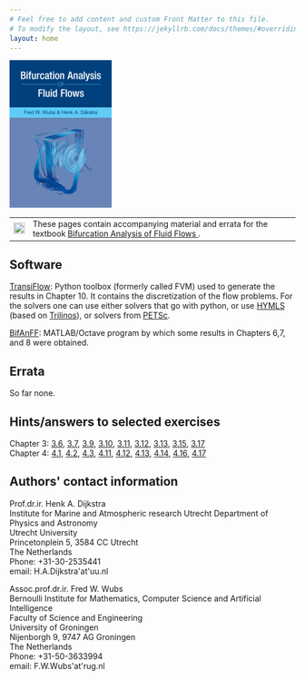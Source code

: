 ```yaml
---
# Feel free to add content and custom Front Matter to this file.
# To modify the layout, see https://jekyllrb.com/docs/themes/#overriding-theme-defaults
layout: home
---
```


![(https://www.cambridge.org/core/books/bifurcation-analysis-of-fluid-flows/4DD7DA62E5C0A3B8572D1615AA9CB0FC)](boek.jpg)
<table>
  <tbody>  
      <td> 
        <a href="https://www.cambridge.org/core/books/bifurcation-analysis-of-fluid-flows/4DD7DA62E5C0A3B8572D1615AA9CB0FC"> <img src="https://bimau.github.io/BifAnFF/boek.jpg" width=100% height=100% /> </a> </td>
      <td valign=top>These pages contain accompanying material and errata for the textbook <a href="https://www.cambridge.org/core/books/bifurcation-analysis-of-fluid-flows/4DD7DA62E5C0A3B8572D1615AA9CB0FC">Bifurcation Analysis of Fluid Flows </a> .</td>
  </tbody>
</table>


Software
--------

[TransiFlow](https://github.com/BIMAU/transiflow):  Python toolbox (formerly called FVM) used to generate the results in Chapter 10. It contains the discretization of the flow problems. For the solvers one can use either solvers that go with python, or use [HYMLS](https://github.com/nlesc-smcm/hymls) (based on [Trilinos](https://trilinos.github.io/)), or solvers from [PETSc](https://petsc.org/release/). 

[BifAnFF](https://github.com/BIMAU/BifAnFF): MATLAB/Octave program by which some results in Chapters 6,7, and 8 were obtained.

Errata
-------
So far none.

Hints/answers to selected exercises
--------------------
Chapter 3: [3.6](ExercCh3/Exerc3_6.pdf), [3.7](ExercCh3/Exerc3_7.pdf), [3.9](ExercCh3/Exerc3_9.pdf), [3.10](ExercCh3/Exerc3_10.pdf), [3.11](ExercCh3/Exerc3_11.pdf), [3.12](ExercCh3/Exerc3_12.pdf), [3.13](ExercCh3/Exerc3_13.pdf), [3.15](ExercCh3/Exerc3_15.pdf), [3.17](ExercCh3/Exerc3_17.pdf)  
Chapter 4: [4.1](ExercCh4/Exerc4_1.pdf), [4.2](ExercCh4/Exerc4_2.pdf), [4.3](ExercCh4/Exerc4_3.pdf), [4.11](ExercCh4/Exerc4_11.pdf), [4.12](ExercCh4/Exerc4_12.pdf), [4.13](ExercCh4/Exerc4_13.pdf), [4.14](ExercCh4/Exerc4_14.pdf), [4.16](ExercCh4/Exerc4_16.pdf), [4.17](ExercCh4/Exerc4_17.pdf)


Authors' contact information
-------------------
Prof.dr.ir. Henk A. Dijkstra  
Institute for Marine and Atmospheric research Utrecht
Department of Physics and Astronomy  
Utrecht University  
Princetonplein 5, 3584 CC Utrecht  
The Netherlands  
Phone: +31-30-2535441  
email: H.A.Dijkstra'at'uu.nl

Assoc.prof.dr.ir. Fred W. Wubs   
Bernoulli Institute for Mathematics, Computer Science and Artificial Intelligence  
Faculty of Science and Engineering  
University of Groningen  
Nijenborgh 9, 9747 AG Groningen  
The Netherlands  
Phone: +31-50-3633994  
email: F.W.Wubs'at'rug.nl
